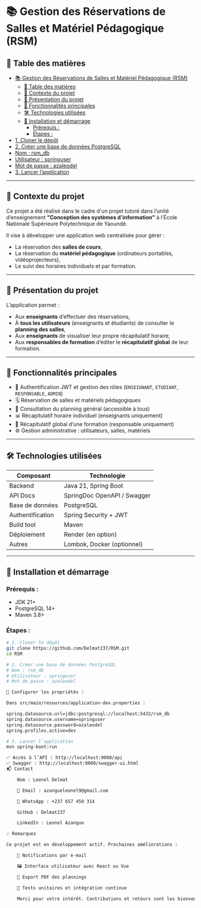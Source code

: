# 📚 Gestion des Réservations de Salles et Matériel Pédagogique (RSM)

## 🧭 Table des matières
- [📚 Gestion des Réservations de Salles et Matériel Pédagogique (RSM)](#-gestion-des-réservations-de-salles-et-matériel-pédagogique-rsm)
  - [🧭 Table des matières](#-table-des-matières)
  - [📘 Contexte du projet](#-contexte-du-projet)
  - [🧩 Présentation du projet](#-présentation-du-projet)
  - [🚀 Fonctionnalités principales](#-fonctionnalités-principales)
  - [🛠️ Technologies utilisées](#️-technologies-utilisées)
  - [🧪 Installation et démarrage](#-installation-et-démarrage)
    - [Prérequis :](#prérequis-)
    - [Étapes :](#étapes-)
- [1. Cloner le dépôt](#1-cloner-le-dépôt)
- [2. Créer une base de données PostgreSQL](#2-créer-une-base-de-données-postgresql)
- [Nom : rsm\_db](#nom--rsm_db)
- [Utilisateur : springuser](#utilisateur--springuser)
- [Mot de passe : azaleodel](#mot-de-passe--azaleodel)
- [3. Lancer l’application](#3-lancer-lapplication)

---

## 📘 Contexte du projet

Ce projet a été réalisé dans le cadre d'un projet tutoré dans l’unité d’enseignement **"Conception des systèmes d'information"** à l’École Nationale Supérieure Polytechnique de Yaoundé.

Il vise à développer une application web centralisée pour gérer :
- La réservation des **salles de cours**,
- La réservation du **matériel pédagogique** (ordinateurs portables, vidéoprojecteurs),
- Le suivi des horaires individuels et par formation.

---

## 🧩 Présentation du projet

L’application permet :
- Aux **enseignants** d’effectuer des réservations,
- À **tous les utilisateurs** (enseignants et étudiants) de consulter le **planning des salles**,
- Aux **enseignants** de visualiser leur propre récapitulatif horaire,
- Aux **responsables de formation** d’éditer le **récapitulatif global** de leur formation.

---

## 🚀 Fonctionnalités principales

- 🔐 Authentification JWT et gestion des rôles (`ENSEIGNANT`, `ETUDIANT`, `RESPONSABLE`, `ADMIN`)
- 🗓 Réservation de salles et matériels pédagogiques
- 📅 Consultation du planning général (accessible à tous)
- 📊 Récapitulatif horaire individuel (enseignants uniquement)
- 🧾 Récapitulatif global d’une formation (responsable uniquement)
- ⚙️ Gestion administrative : utilisateurs, salles, matériels

---

## 🛠️ Technologies utilisées

| Composant | Technologie |
|----------|-------------|
| Backend | Java 21, Spring Boot |
| API Docs | SpringDoc OpenAPI / Swagger |
| Base de données | PostgreSQL |
| Authentification | Spring Security + JWT |
| Build tool | Maven |
| Déploiement | Render (en option) |
| Autres | Lombok, Docker (optionnel) |

---

## 🧪 Installation et démarrage

### Prérequis :
- JDK 21+
- PostgreSQL 14+
- Maven 3.8+

### Étapes :

```bash
# 1. Cloner le dépôt
git clone https://github.com/Delmat237/RSM.git
cd RSM

# 2. Créer une base de données PostgreSQL
# Nom : rsm_db
# Utilisateur : springuser
# Mot de passe : azaleodel

🔐 Configurer les propriétés :

Dans src/main/resources/application-dev.properties :

spring.datasource.url=jdbc:postgresql://localhost:5432/rsm_db
spring.datasource.username=springuser
spring.datasource.password=azaleodel
spring.profiles.active=dev

# 3. Lancer l’application
mvn spring-boot:run

✅ Accès à l’API : http://localhost:9000/api
✅ Swagger : http://localhost:9000/swagger-ui.html
📬 Contact

    Nom : Leonel Delmat

    📧 Email : azangueleonel9@gmail.com

    📱 WhatsApp : +237 657 450 314

    GitHub : Delmat237

    LinkedIn : Leonel Azangue

💡 Remarques

Ce projet est en développement actif. Prochaines améliorations :

    🔔 Notifications par e-mail

    🖼 Interface utilisateur avec React ou Vue

    📄 Export PDF des plannings

    🧪 Tests unitaires et intégration continue

    Merci pour votre intérêt. Contributions et retours sont les bienvenus !